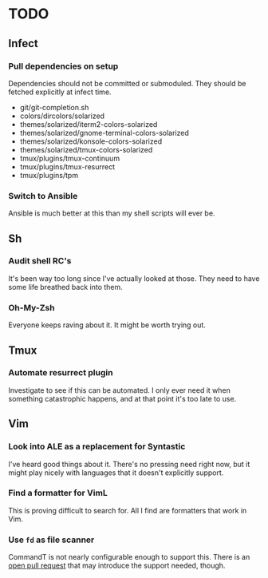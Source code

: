 # TODO

## Infect

### Pull dependencies on setup

Dependencies should not be committed or submoduled. They should be fetched
explicitly at infect time.

* git/git-completion.sh
* colors/dircolors/solarized
* themes/solarized/iterm2-colors-solarized
* themes/solarized/gnome-terminal-colors-solarized
* themes/solarized/konsole-colors-solarized
* themes/solarized/tmux-colors-solarized
* tmux/plugins/tmux-continuum
* tmux/plugins/tmux-resurrect
* tmux/plugins/tpm

### Switch to Ansible

Ansible is much better at this than my shell scripts will ever be.

## Sh

### Audit shell RC's

It's been way too long since I've actually looked at those. They need to have
some life breathed back into them.

### Oh-My-Zsh

Everyone keeps raving about it. It might be worth trying out.

## Tmux

### Automate resurrect plugin

Investigate to see if this can be automated. I only ever need it when something
catastrophic happens, and at that point it's too late to use.

## Vim

### Look into ALE as a replacement for Syntastic

I've heard good things about it. There's no pressing need right now, but it
might play nicely with languages that it doesn't explicitly support.

### Find a formatter for VimL

This is proving difficult to search for. All I find are formatters that work in
Vim.

### Use `fd` as file scanner

CommandT is not nearly configurable enough to support this. There is an [open
pull request](https://github.com/wincent/command-t/pull/258) that may introduce
the support needed, though.
